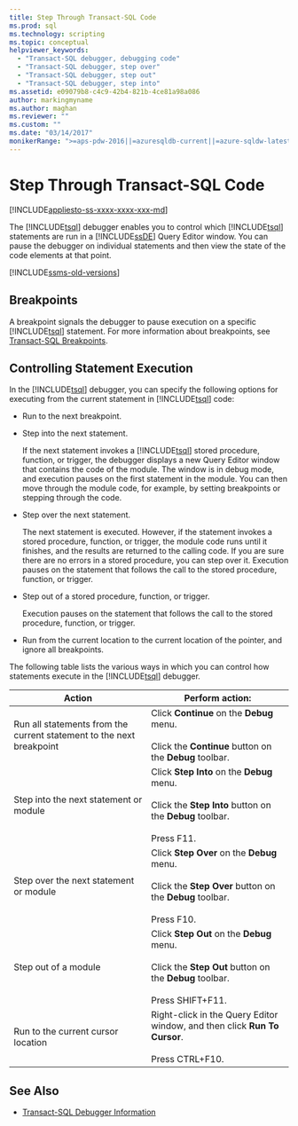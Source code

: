 ```yaml
---
title: Step Through Transact-SQL Code
ms.prod: sql
ms.technology: scripting
ms.topic: conceptual
helpviewer_keywords: 
  - "Transact-SQL debugger, debugging code"
  - "Transact-SQL debugger, step over"
  - "Transact-SQL debugger, step out"
  - "Transact-SQL debugger, step into"
ms.assetid: e09079b8-c4c9-42b4-821b-4ce81a98a086
author: markingmyname
ms.author: maghan
ms.reviewer: ""
ms.custom: ""
ms.date: "03/14/2017"
monikerRange: ">=aps-pdw-2016||=azuresqldb-current||=azure-sqldw-latest||>=sql-server-2016||=sqlallproducts-allversions||>=sql-server-linux-2017||=azuresqldb-mi-current"
---
```


# Step Through Transact-SQL Code

[!INCLUDE[appliesto-ss-xxxx-xxxx-xxx-md](../../includes/appliesto-ss-xxxx-xxxx-xxx-md.md)]

The [!INCLUDE[tsql](../../includes/tsql-md.md)] debugger enables you to control which [!INCLUDE[tsql](../../includes/tsql-md.md)] statements are run in a [!INCLUDE[ssDE](../../includes/ssde-md.md)] Query Editor window. You can pause the debugger on individual statements and then view the state of the code elements at that point.  

[!INCLUDE[ssms-old-versions](../../includes/ssms-old-versions.md)]

## Breakpoints

A breakpoint signals the debugger to pause execution on a specific [!INCLUDE[tsql](../../includes/tsql-md.md)] statement. For more information about breakpoints, see [Transact-SQL Breakpoints](../../relational-databases/scripting/transact-sql-breakpoints.md).  
  
## Controlling Statement Execution

In the [!INCLUDE[tsql](../../includes/tsql-md.md)] debugger, you can specify the following options for executing from the current statement in [!INCLUDE[tsql](../../includes/tsql-md.md)] code:

- Run to the next breakpoint.

- Step into the next statement.  

    If the next statement invokes a [!INCLUDE[tsql](../../includes/tsql-md.md)] stored procedure, function, or trigger, the debugger displays a new Query Editor window that contains the code of the module. The window is in debug mode, and execution pauses on the first statement in the module. You can then move through the module code, for example, by setting breakpoints or stepping through the code.

- Step over the next statement.

    The next statement is executed. However, if the statement invokes a stored procedure, function, or trigger, the module code runs until it finishes, and the results are returned to the calling code. If you are sure there are no errors in a stored procedure, you can step over it. Execution pauses on the statement that follows the call to the stored procedure, function, or trigger.

- Step out of a stored procedure, function, or trigger.  

    Execution pauses on the statement that follows the call to the stored procedure, function, or trigger.  

- Run from the current location to the current location of the pointer, and ignore all breakpoints.  

 The following table lists the various ways in which you can control how statements execute in the [!INCLUDE[tsql](../../includes/tsql-md.md)] debugger.  
  
|Action|Perform action:|  
|------------|---------------------|  
|Run all statements from the current statement to the next breakpoint|Click **Continue** on the **Debug** menu.<br /><br /> Click the **Continue** button on the **Debug** toolbar.|  
|Step into the next statement or module|Click **Step Into** on the **Debug** menu.<br /><br /> Click the **Step Into** button on the **Debug** toolbar.<br /><br /> Press F11.|  
|Step over the next statement or module|Click **Step Over** on the **Debug** menu.<br /><br /> Click the **Step Over** button on the **Debug** toolbar.<br /><br /> Press F10.|  
|Step out of a module|Click **Step Out** on the **Debug** menu.<br /><br /> Click the **Step Out** button on the **Debug** toolbar.<br /><br /> Press SHIFT+F11.|  
|Run to the current cursor location|Right-click in the Query Editor window, and then click **Run To Cursor**.<br /><br /> Press CTRL+F10.|  
  
## See Also

- [Transact-SQL Debugger Information](../../relational-databases/scripting/transact-sql-debugger-information.md)